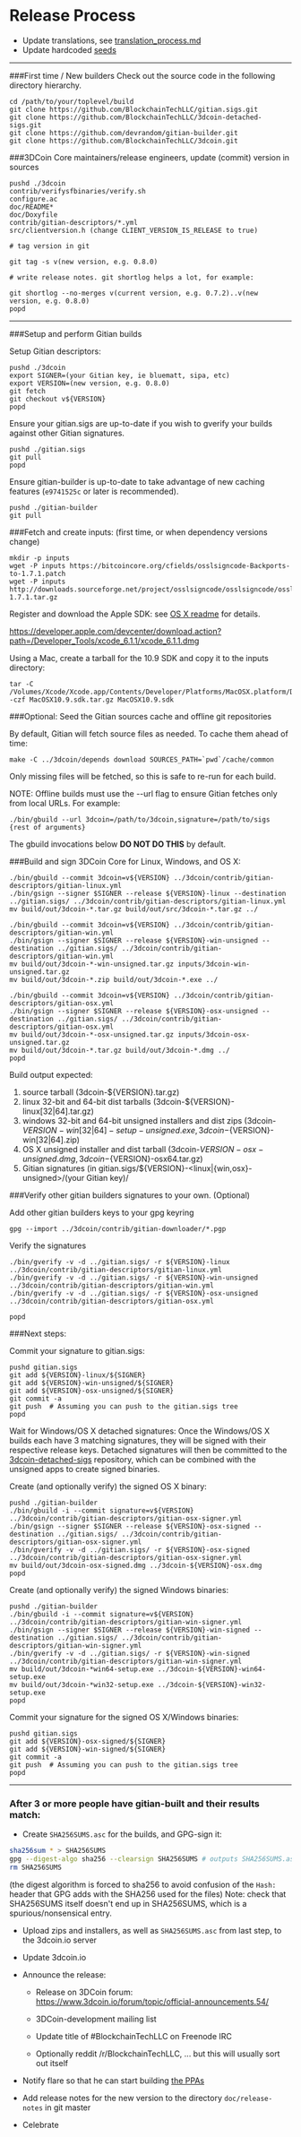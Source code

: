 Release Process
====================

* Update translations, see [translation_process.md](https://github.com/BlockchainTechLLC/3dcoin/blob/master/doc/translation_process.md#syncing-with-transifex)
* Update hardcoded [seeds](/contrib/seeds)

* * *

###First time / New builders
Check out the source code in the following directory hierarchy.

	cd /path/to/your/toplevel/build
	git clone https://github.com/BlockchainTechLLC/gitian.sigs.git
	git clone https://github.com/BlockchainTechLLC/3dcoin-detached-sigs.git
	git clone https://github.com/devrandom/gitian-builder.git
	git clone https://github.com/BlockchainTechLLC/3dcoin.git

###3DCoin Core maintainers/release engineers, update (commit) version in sources

	pushd ./3dcoin
	contrib/verifysfbinaries/verify.sh
	configure.ac
	doc/README*
	doc/Doxyfile
	contrib/gitian-descriptors/*.yml
	src/clientversion.h (change CLIENT_VERSION_IS_RELEASE to true)

	# tag version in git

	git tag -s v(new version, e.g. 0.8.0)

	# write release notes. git shortlog helps a lot, for example:

	git shortlog --no-merges v(current version, e.g. 0.7.2)..v(new version, e.g. 0.8.0)
	popd

* * *

###Setup and perform Gitian builds

 Setup Gitian descriptors:

	pushd ./3dcoin
	export SIGNER=(your Gitian key, ie bluematt, sipa, etc)
	export VERSION=(new version, e.g. 0.8.0)
	git fetch
	git checkout v${VERSION}
	popd

  Ensure your gitian.sigs are up-to-date if you wish to gverify your builds against other Gitian signatures.

	pushd ./gitian.sigs
	git pull
	popd

  Ensure gitian-builder is up-to-date to take advantage of new caching features (`e9741525c` or later is recommended).

	pushd ./gitian-builder
	git pull

###Fetch and create inputs: (first time, or when dependency versions change)

	mkdir -p inputs
	wget -P inputs https://bitcoincore.org/cfields/osslsigncode-Backports-to-1.7.1.patch
	wget -P inputs http://downloads.sourceforge.net/project/osslsigncode/osslsigncode/osslsigncode-1.7.1.tar.gz

 Register and download the Apple SDK: see [OS X readme](README_osx.txt) for details.

 https://developer.apple.com/devcenter/download.action?path=/Developer_Tools/xcode_6.1.1/xcode_6.1.1.dmg

 Using a Mac, create a tarball for the 10.9 SDK and copy it to the inputs directory:

	tar -C /Volumes/Xcode/Xcode.app/Contents/Developer/Platforms/MacOSX.platform/Developer/SDKs/ -czf MacOSX10.9.sdk.tar.gz MacOSX10.9.sdk

###Optional: Seed the Gitian sources cache and offline git repositories

By default, Gitian will fetch source files as needed. To cache them ahead of time:

	make -C ../3dcoin/depends download SOURCES_PATH=`pwd`/cache/common

Only missing files will be fetched, so this is safe to re-run for each build.

NOTE: Offline builds must use the --url flag to ensure Gitian fetches only from local URLs. For example:
```
./bin/gbuild --url 3dcoin=/path/to/3dcoin,signature=/path/to/sigs {rest of arguments}
```
The gbuild invocations below <b>DO NOT DO THIS</b> by default.

###Build and sign 3DCoin Core for Linux, Windows, and OS X:

	./bin/gbuild --commit 3dcoin=v${VERSION} ../3dcoin/contrib/gitian-descriptors/gitian-linux.yml
	./bin/gsign --signer $SIGNER --release ${VERSION}-linux --destination ../gitian.sigs/ ../3dcoin/contrib/gitian-descriptors/gitian-linux.yml
	mv build/out/3dcoin-*.tar.gz build/out/src/3dcoin-*.tar.gz ../

	./bin/gbuild --commit 3dcoin=v${VERSION} ../3dcoin/contrib/gitian-descriptors/gitian-win.yml
	./bin/gsign --signer $SIGNER --release ${VERSION}-win-unsigned --destination ../gitian.sigs/ ../3dcoin/contrib/gitian-descriptors/gitian-win.yml
	mv build/out/3dcoin-*-win-unsigned.tar.gz inputs/3dcoin-win-unsigned.tar.gz
	mv build/out/3dcoin-*.zip build/out/3dcoin-*.exe ../

	./bin/gbuild --commit 3dcoin=v${VERSION} ../3dcoin/contrib/gitian-descriptors/gitian-osx.yml
	./bin/gsign --signer $SIGNER --release ${VERSION}-osx-unsigned --destination ../gitian.sigs/ ../3dcoin/contrib/gitian-descriptors/gitian-osx.yml
	mv build/out/3dcoin-*-osx-unsigned.tar.gz inputs/3dcoin-osx-unsigned.tar.gz
	mv build/out/3dcoin-*.tar.gz build/out/3dcoin-*.dmg ../
	popd

  Build output expected:

  1. source tarball (3dcoin-${VERSION}.tar.gz)
  2. linux 32-bit and 64-bit dist tarballs (3dcoin-${VERSION}-linux[32|64].tar.gz)
  3. windows 32-bit and 64-bit unsigned installers and dist zips (3dcoin-${VERSION}-win[32|64]-setup-unsigned.exe, 3dcoin-${VERSION}-win[32|64].zip)
  4. OS X unsigned installer and dist tarball (3dcoin-${VERSION}-osx-unsigned.dmg, 3dcoin-${VERSION}-osx64.tar.gz)
  5. Gitian signatures (in gitian.sigs/${VERSION}-<linux|{win,osx}-unsigned>/(your Gitian key)/

###Verify other gitian builders signatures to your own. (Optional)

  Add other gitian builders keys to your gpg keyring

	gpg --import ../3dcoin/contrib/gitian-downloader/*.pgp

  Verify the signatures

	./bin/gverify -v -d ../gitian.sigs/ -r ${VERSION}-linux ../3dcoin/contrib/gitian-descriptors/gitian-linux.yml
	./bin/gverify -v -d ../gitian.sigs/ -r ${VERSION}-win-unsigned ../3dcoin/contrib/gitian-descriptors/gitian-win.yml
	./bin/gverify -v -d ../gitian.sigs/ -r ${VERSION}-osx-unsigned ../3dcoin/contrib/gitian-descriptors/gitian-osx.yml

	popd

###Next steps:

Commit your signature to gitian.sigs:

	pushd gitian.sigs
	git add ${VERSION}-linux/${SIGNER}
	git add ${VERSION}-win-unsigned/${SIGNER}
	git add ${VERSION}-osx-unsigned/${SIGNER}
	git commit -a
	git push  # Assuming you can push to the gitian.sigs tree
	popd

  Wait for Windows/OS X detached signatures:
	Once the Windows/OS X builds each have 3 matching signatures, they will be signed with their respective release keys.
	Detached signatures will then be committed to the [3dcoin-detached-sigs](https://github.com/BlockchainTechLLC/3dcoin-detached-sigs) repository, which can be combined with the unsigned apps to create signed binaries.

  Create (and optionally verify) the signed OS X binary:

	pushd ./gitian-builder
	./bin/gbuild -i --commit signature=v${VERSION} ../3dcoin/contrib/gitian-descriptors/gitian-osx-signer.yml
	./bin/gsign --signer $SIGNER --release ${VERSION}-osx-signed --destination ../gitian.sigs/ ../3dcoin/contrib/gitian-descriptors/gitian-osx-signer.yml
	./bin/gverify -v -d ../gitian.sigs/ -r ${VERSION}-osx-signed ../3dcoin/contrib/gitian-descriptors/gitian-osx-signer.yml
	mv build/out/3dcoin-osx-signed.dmg ../3dcoin-${VERSION}-osx.dmg
	popd

  Create (and optionally verify) the signed Windows binaries:

	pushd ./gitian-builder
	./bin/gbuild -i --commit signature=v${VERSION} ../3dcoin/contrib/gitian-descriptors/gitian-win-signer.yml
	./bin/gsign --signer $SIGNER --release ${VERSION}-win-signed --destination ../gitian.sigs/ ../3dcoin/contrib/gitian-descriptors/gitian-win-signer.yml
	./bin/gverify -v -d ../gitian.sigs/ -r ${VERSION}-win-signed ../3dcoin/contrib/gitian-descriptors/gitian-win-signer.yml
	mv build/out/3dcoin-*win64-setup.exe ../3dcoin-${VERSION}-win64-setup.exe
	mv build/out/3dcoin-*win32-setup.exe ../3dcoin-${VERSION}-win32-setup.exe
	popd

Commit your signature for the signed OS X/Windows binaries:

	pushd gitian.sigs
	git add ${VERSION}-osx-signed/${SIGNER}
	git add ${VERSION}-win-signed/${SIGNER}
	git commit -a
	git push  # Assuming you can push to the gitian.sigs tree
	popd

-------------------------------------------------------------------------

### After 3 or more people have gitian-built and their results match:

- Create `SHA256SUMS.asc` for the builds, and GPG-sign it:
```bash
sha256sum * > SHA256SUMS
gpg --digest-algo sha256 --clearsign SHA256SUMS # outputs SHA256SUMS.asc
rm SHA256SUMS
```
(the digest algorithm is forced to sha256 to avoid confusion of the `Hash:` header that GPG adds with the SHA256 used for the files)
Note: check that SHA256SUMS itself doesn't end up in SHA256SUMS, which is a spurious/nonsensical entry.

- Upload zips and installers, as well as `SHA256SUMS.asc` from last step, to the 3dcoin.io server

- Update 3dcoin.io

- Announce the release:

  - Release on 3DCoin forum: https://www.3dcoin.io/forum/topic/official-announcements.54/

  - 3DCoin-development mailing list

  - Update title of #BlockchainTechLLC on Freenode IRC

  - Optionally reddit /r/BlockchainTechLLC, ... but this will usually sort out itself

- Notify flare so that he can start building [the PPAs](https://launchpad.net/~3dcoin.io/+archive/ubuntu/3dcoin)

- Add release notes for the new version to the directory `doc/release-notes` in git master

- Celebrate
